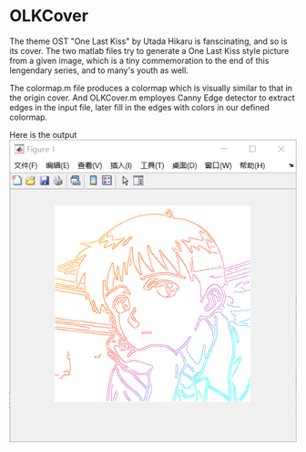 # OLKCover

The theme OST "One Last Kiss" by Utada Hikaru is fanscinating, and so is its cover. The two matlab files try to generate a One Last Kiss style picture from a given image, which is a tiny commemoration to the end of this lengendary series, and to many's youth as well.

The colormap.m file produces a colormap which is visually similar to that in the origin cover. And OLKCover.m employes Canny Edge detector to extract edges in the input file, later fill in the edges with colors in our defined colormap.

Here is the output 
![Image text](https://raw.githubusercontent.com/XichongLing/OLKCover/master/img/OLKshinji.png)
